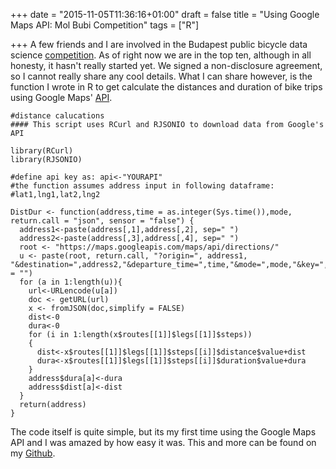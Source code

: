 +++
date = "2015-11-05T11:36:16+01:00"
draft = false
title = "Using Google Maps API: Mol Bubi Competition"
tags = ["R"]

+++
A few friends and I are involved in the Budapest public bicycle data science [competition](https://dms.sztaki.hu/bubi/#/app/home). As of right now we are in the top ten, although in all honesty, it hasn't really started yet. 
We signed a non-disclosure agreement, so I cannot really share any cool details. What I can share however, is the function I wrote in R to get calculate the distances and duration of bike trips using Google Maps' [API](https://developers.google.com/maps/?hl=en).

```
#distance calucations
#### This script uses RCurl and RJSONIO to download data from Google's API

library(RCurl)
library(RJSONIO)

#define api key as: api<-"YOURAPI"
#the function assumes address input in following dataframe:
#lat1,lng1,lat2,lng2

DistDur <- function(address,time = as.integer(Sys.time()),mode, return.call = "json", sensor = "false") {
  address1<-paste(address[,1],address[,2], sep=" ")
  address2<-paste(address[,3],address[,4], sep=" ")
  root <- "https://maps.googleapis.com/maps/api/directions/"
  u <- paste(root, return.call, "?origin=", address1, "&destination=",address2,"&departure_time=",time,"&mode=",mode,"&key=",api,sep = "")
  for (a in 1:length(u)){
    url<-URLencode(u[a])
    doc <- getURL(url)
    x <- fromJSON(doc,simplify = FALSE)
    dist<-0
    dura<-0
    for (i in 1:length(x$routes[[1]]$legs[[1]]$steps))
    {
      dist<-x$routes[[1]]$legs[[1]]$steps[[i]]$distance$value+dist
      dura<-x$routes[[1]]$legs[[1]]$steps[[i]]$duration$value+dura
    }
    address$dura[a]<-dura
    address$dist[a]<-dist
  }
  return(address)
}
```
The code itself is quite simple, but its my first time using the Google Maps API and I was amazed by how easy it was. This and more can be found on my [Github](www.github.com/sobradob).
